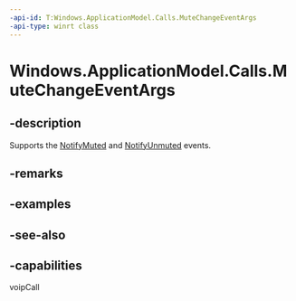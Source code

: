 ```yaml
---
-api-id: T:Windows.ApplicationModel.Calls.MuteChangeEventArgs
-api-type: winrt class
---
```


<!-- Class syntax.
public class MuteChangeEventArgs : Windows.ApplicationModel.Calls.IMuteChangeEventArgs
-->

# Windows.ApplicationModel.Calls.MuteChangeEventArgs

## -description
Supports the [NotifyMuted](voipcallcoordinator_notifymuted.md) and [NotifyUnmuted](voipcallcoordinator_notifyunmuted.md) events.

## -remarks

## -examples

## -see-also


## -capabilities
voipCall